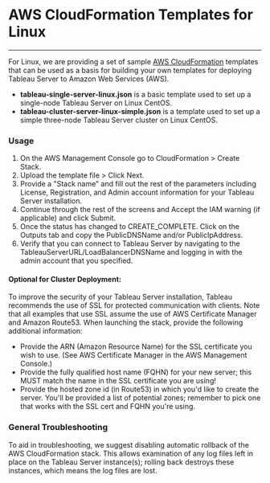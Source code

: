 # AWS CloudFormation Templates for Linux
----

For Linux, we are providing a set of sample [AWS CloudFormation](https://aws.amazon.com/cloudformation/) templates that can be used as a basis for building your own templates for deploying Tableau Server to Amazon Web Services (AWS).

* **tableau-single-server-linux.json** is a basic template used to set up a single-node Tableau Server on Linux CentOS.
* **tableau-cluster-server-linux-simple.json** is a template used to set up a simple three-node Tableau Server cluster on Linux CentOS.

### Usage

1. On the AWS Management Console go to CloudFormation > Create Stack.
2. Upload the template file > Click Next.
3. Provide a "Stack name" and fill out the rest of the parameters including License, Registration, and Admin account information for your Tableau Server installation.
4. Continue through the rest of the screens and Accept the IAM warning (if applicable) and click Submit.
5. Once the status has changed to CREATE_COMPLETE. Click on the Outputs tab and copy the PublicDNSName and/or PublicIpAddress.
6. Verify that you can connect to Tableau Server by navigating to the TableauServerURL/LoadBalancerDNSName and logging in with the admin account that you specified.

#### Optional for Cluster Deployment:

To improve the security of your Tableau Server installation, Tableau recommends the use of SSL for protected communication with clients. Note that all examples that use SSL assume the use of AWS Certificate Manager and Amazon Route53.  When launching the stack, provide the following additional information:

* Provide the ARN (Amazon Resource Name) for the SSL certificate you wish to use. (See AWS Certificate Manager in the AWS Management Console.)
* Provide the fully qualified host name (FQHN) for your new server; this MUST match the name in the SSL certificate you are using!
* Provide the hosted zone id (in Route53) in which you'd like to create the server. You'll be provided a list of potential zones; remember to pick one that works with the SSL cert and FQHN you're using.

### General Troubleshooting

To aid in troubleshooting, we suggest disabling automatic rollback of the AWS CloudFormation stack. This allows examination of any log files left in place on the Tableau Server instance(s); rolling back destroys these instances, which means the log files are lost.
